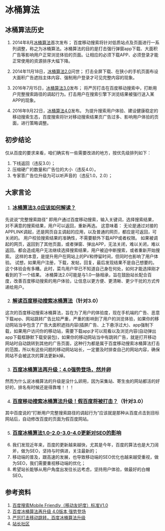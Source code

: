 # 冰桶算法


## 冰桶算法历史
1. 2014年8月[冰桶算法]([http://zhanzhang.baidu.com/wiki/313])首次发布；
百度移动搜索将针对低质站点及页面进行一系列调整，称之为冰桶算法。冰桶算法的目的是打击强行弹窗app下载、大面积广告等影响用户正常浏览体验的页面。让相应的必须下载APP、必须登录才能正常使用的资源排序大幅下降。

2. 2014年11月18日，[冰桶算法2.0](http://zhanzhang.baidu.com/wiki/341)问世；
打击全屏下载、在狭小的手机页面布设大面积广告遮挡主体内容、强制用户登录才可见完整内容的现象。

3. 2016年7月15日，[冰桶算法3.0](http://zhanzhang.baidu.com/wiki/870)发布；
将严厉打击在百度移动搜索中，打断用户完整搜索路径的调起行为。打击用户在搜索引擎下浏览结果被强行送入某APP的现象。

4. 2016年9月22日，[冰桶算法4.0](http://zhanzhang.baidu.com/wiki/900)发布。
为提升搜索用户体验、建设健康稳定的移动搜索生态，百度搜索将针对移动搜索结果页广告过多、影响用户体验的页面，进行策略调整。


## 初步结论
仅从百度的要求来看，咱们确实有一些需要改进的地方，按优先级排列如下：

1. 下线返回（违反3.0）；
2. 压缩硬广的数量和广告位的大小（违反4.0）。
3. 专家答广告位升级为可以听声音的（违反1.0，2.0）；


## 大家言论
1. ### [冰桶算法3.0应该如何解读？](http://bbs.zhanzhang.baidu.com/forum.php?mod=viewthread&tid=114316&page=1&authorid=134523)
 先说说“完整搜索路径”
 即用户通过百度移动搜索，输入关键词，选择搜索结果，对不满意的搜索结果，用户可以返回，重新再选。
 这意味着：
 无论是通过对接的APPLINK调起，还是网页自主调起的应用，以及普通的网页，都应是可返回，可关闭的。
 用户校验搜索结果的准确性，不需要额外下载APP或者权限。
 如果被调起的网页，返回到了其他页面，或者弹窗、弹出APP，无法关闭，难以关闭，难以返回。都会造成用户无法继续选择搜索结果，用户被迫中断搜索，或者重新开始搜索。
 这样的本意，是提升用户在网站上的PV和停留时间，但同时也影响了用户体验。
 试想，如果用户注册，下载，发帖，回复，最后发现结果不是自己想要的。这个体验会有多糟。此时，菜鸟用户早已不知道自己身在何处，如何才能选择刚才看到的下一个结果。
 冰桶算法2.0可能是与1.0一脉相承，旨在鼓励站长配合百度，改善百度移动搜索的用户体验，让信息以更方便、更清晰、更少干扰的方式传递给用户。

2. ### [解读百度移动搜索冰桶算法](http://siyetui.com/youhua/baidu/11230.html)（针对3.0）
 这次的百度移动搜索冰桶算法，旨在为了用户的体验度，现在手机端的广告、恶意下载app、网站跳转广告比较严重，严重的影响到了用户的浏览体验，如果你的移动网站当中包含了广告大面积遮挡内容(插屏广告、上下悬浮过大)、app强制下载，如果用户访问你的移动站，需要下载app才可以观看以及浏览内容(自动弹出app下载框静默下载安装包)，如果你的移动网站当中有跳转广告，就是打开移动网站时自动跳转到其他的广告页面，这种行为都是属于百度移动搜索冰桶算法打击的范围，所以有这些问题的移动网站站长，一定要及时排查自己的网站内容，确保网站不会被这次的算法更新k掉。

3. ### [百度冰桶算法再升级：4.0强势登场，然并卵](http://www.seohyq.com/1507.html)
 然而为什么说冰桶算法的升级是没什么卵用，因为采集站、寄生虫的网站都活的好好的，排名有时候还是得靠堆！！！

4. ### [百度移动搜索冰桶算法升级！假百度将被打击？](http://www.huoduan.com/bingtongsuanfa.html)（针对3.0）
 其中百度说的“打断用户完整搜索路径的调起行为”应该就是那种从百度点击到目标网站后，自动修改百度的页面为假百度网站。

5. ### [百度冰桶算法1.0-2.0-3.0-4.0更新对SEO的影响](http://www.yefanseo.com/?p=898)
 1. 我们发现近年来，百度的更新越来越快，尤其是今年，百度的算法也是大刀阔斧，做为SEO，坚持与时俱进，关注最新的；
 2. 移动端的普及，跟高速的发展，也导致移动端的SEO优化也越来越受重视，做为SEO，我们需要重视移动端的优化；
 3. 希望站长能够从用户角度出发往长远考虑，坚持用户体验，做最好的白帽SEO。


## 参考资料
1. [百度搜索Mobile Friendly（移动友好度）标准V1.0](http://zhanzhang.baidu.com/college/documentinfo?id=759)
2. [百度冰桶算法再升级 4.0版本 强势登场](http://www.zhushuming.com/archives/1340.html)
3. [严厉打击移动跳转，百度冰桶算法升级](http://www.lmjia.com/article-45.html)
4. [站长社区](http://bbs.zhanzhang.baidu.com/forum.php?mod=viewthread&tid=125501&orderby=dateline&orderby=dateline)
